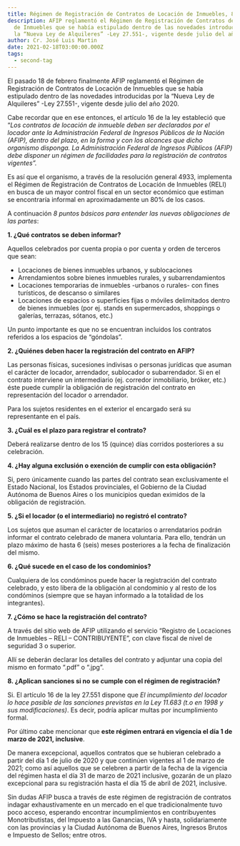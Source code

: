 ```yaml
---
title: Régimen de Registración de Contratos de Locación de Inmuebles, 8 puntos básicos
description: AFIP reglamentó el Régimen de Registración de Contratos de Locación
  de Inmuebles que se había estipulado dentro de las novedades introducidas por
  la “Nueva Ley de Alquileres” -Ley 27.551-, vigente desde julio del año 2020.
author: Cr. José Luis Martin
date: 2021-02-18T03:00:00.000Z
tags:
  - second-tag
---
```

El pasado 18 de febrero finalmente AFIP reglamentó el Régimen de Registración de Contratos de Locación de Inmuebles que se había estipulado dentro de las novedades introducidas por la “Nueva Ley de Alquileres” -Ley 27.551-, vigente desde julio del año 2020.

Cabe recordar que en ese entonces, el artículo 16 de la ley estableció que “*Los contratos de locación de inmueble deben ser declarados por el locador ante la Administración Federal de Ingresos Públicos de la Nación (AFIP), dentro del plazo, en la forma y con los alcances que dicho organismo disponga. La Administración Federal de Ingresos Públicos (AFIP) debe disponer un régimen de facilidades para la registración de contratos vigentes”.*

Es así que el organismo, a través de la resolución general 4933, implementa el Régimen de Registración de Contratos de Locación de Inmuebles (RELI) en busca de un mayor control fiscal en un sector económico que estiman se encontraría informal en aproximadamente un 80% de los casos.

A continuación *8 puntos básicos para entender las nuevas obligaciones de las partes*:

**1. ¿Qué contratos se deben informar?**

Aquellos celebrados por cuenta propia o por cuenta y orden de terceros que sean:

* Locaciones de bienes inmuebles urbanos, y sublocaciones
* Arrendamientos sobre bienes inmuebles rurales, y subarrendamientos
* Locaciones temporarias de inmuebles -urbanos o rurales- con fines turísticos, de descanso o similares
* Locaciones de espacios o superficies fijas o móviles delimitados dentro de bienes inmuebles (por ej. stands en supermercados, shoppings o galerías, terrazas, sótanos, etc.)

Un punto importante es que no se encuentran incluidos los contratos referidos a los espacios de “góndolas”.

**2. ¿Quiénes deben hacer la registración del contrato en AFIP?**

Las personas físicas, sucesiones indivisas o personas jurídicas que asuman el carácter de locador, arrendador, sublocador o subarrendador. Si en el contrato interviene un intermediario (ej. corredor inmobiliario, bróker, etc.) éste puede cumplir la obligación de registración del contrato en representación del locador o arrendador.

Para los sujetos residentes en el exterior el encargado será su representante en el país.

**3. ¿Cuál es el plazo para registrar el contrato?**

Deberá realizarse dentro de los 15 (quince) días corridos posteriores a su celebración.

**4. ¿Hay alguna exclusión o exención de cumplir con esta obligación?**

Si, pero únicamente cuando las partes del contrato sean exclusivamente el Estado Nacional, los Estados provinciales, el Gobierno de la Ciudad Autónoma de Buenos Aires o los municipios quedan eximidos de la obligación de registración.

**5. ¿Si el locador (o el intermediario) no registró el contrato?**

Los sujetos que asuman el carácter de locatarios o arrendatarios podrán informar el contrato celebrado de manera voluntaria. Para ello, tendrán un plazo máximo de hasta 6 (seis) meses posteriores a la fecha de finalización del mismo.

**6. ¿Qué sucede en el caso de los condominios?**

Cualquiera de los condóminos puede hacer la registración del contrato celebrado, y esto libera de la obligación al condominio y al resto de los condóminos (siempre que se hayan informado a la totalidad de los integrantes).

**7. ¿Cómo se hace la registración del contrato?**

A través del sitio web de AFIP utilizando el servicio “Registro de Locaciones de Inmuebles – RELI – CONTRIBUYENTE”, con clave fiscal de nivel de seguridad 3 o superior.

Allí se deberán declarar los detalles del contrato y adjuntar una copia del mismo en formato “.pdf” o “.jpg”.

**8. ¿Aplican sanciones si no se cumple con el régimen de registración?**

Si. El artículo 16 de la ley 27.551 dispone que *El incumplimiento del locador lo hace pasible de las sanciones previstas en la Ley 11.683 (t.o en 1998 y sus modificaciones)*. Es decir, podría aplicar multas por incumplimiento formal.

Por último cabe mencionar que **este régimen entrará en vigencia el día 1 de marzo de 2021, inclusive**.

De manera excepcional, aquellos contratos que se hubieran celebrado a partir del día 1 de julio de 2020 y que continúen vigentes al 1 de marzo de 2021; como así aquellos que se celebren a partir de la fecha de la vigencia del régimen hasta el día 31 de marzo de 2021 inclusive, gozarán de un plazo excepcional para su registración hasta el día 15 de abril de 2021, inclusive.

Sin dudas AFIP busca a través de este régimen de registración de contratos indagar exhaustivamente en un mercado en el que tradicionalmente tuvo poco acceso, esperando encontrar incumplimientos en contribuyentes Monotributistas, del Impuesto a las Ganancias, IVA y hasta, solidariamente con las provincias y la Ciudad Autónoma de Buenos Aires, Ingresos Brutos e Impuesto de Sellos; entre otros.